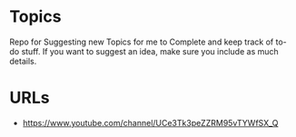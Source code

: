 # Topics
Repo for Suggesting new Topics for me to Complete and keep track of to-do stuff. If you want to suggest an idea, make sure you include as much details.

# URLs
- https://www.youtube.com/channel/UCe3Tk3peZZRM95vTYWfSX_Q
